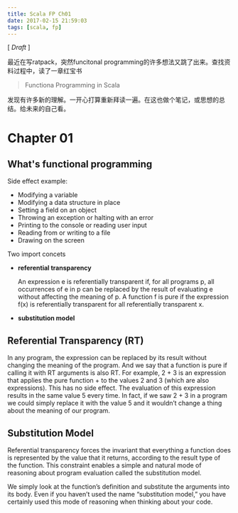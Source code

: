 ```yaml
---
title: Scala FP Ch01
date: 2017-02-15 21:59:03
tags: [scala, fp]
---
```


[ *Draft* ]

最近在写ratpack，突然funcitonal programming的许多想法又跳了出来。查找资料过程中，读了一章红宝书

> Functiona Programming in Scala

发现有许多新的理解。一开心打算重新拜读一遍。在这也做个笔记，或思想的总结。给未来的自己看。

<!--more-->

# Chapter 01

## What's functional programming

Side effect example:
- Modifying a variable
- Modifying a data structure in place
- Setting a field on an object
- Throwing an exception or halting with an error
- Printing to the console or reading user input
- Reading from or writing to a file
- Drawing on the screen

Two import concets
- **referential transparency**
    
    An expression e is referentially transparent if, for all programs p, all occurrences of e in p can be replaced by the result of evaluating e without affecting the meaning of p. A function f is pure if the expression f(x) is referentially transparent for all referentially transparent x.

- **substitution model**

## Referential Transparency (RT)
In any program, the expression can be replaced by its result without changing the meaning of the program. And we say that a function is pure if calling it with RT arguments is also RT.
For example, 2 + 3 is an expression that applies the pure function + to the values 2 and 3 (which are also expressions). This has no side effect. The evaluation of this expression results in the same value 5 every time. In fact, if we saw 2 + 3 in a program we could simply replace it with the value 5 and it wouldn’t change a thing about the meaning of our program.

## Substitution Model
Referential transparency forces the invariant that everything a function does is represented by the value that it returns, according to the result type of the function. This constraint enables a simple and natural mode of reasoning about program evaluation called the substitution model.

We simply look at the function’s definition and substitute the arguments into its body. Even if you haven’t used the name “substitution model,” you have certainly used this mode of reasoning when thinking about your code.

